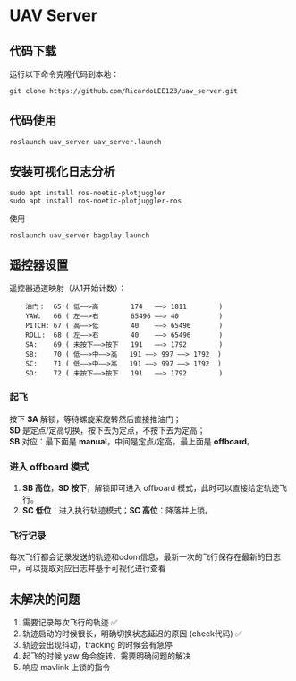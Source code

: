 # UAV Server

## 代码下载
运行以下命令克隆代码到本地：
```
git clone https://github.com/RicardoLEE123/uav_server.git
```

## 代码使用
```
roslaunch uav_server uav_server.launch
```

## 安装可视化日志分析

```
sudo apt install ros-noetic-plotjuggler
sudo apt install ros-noetic-plotjuggler-ros
```

使用
```
roslaunch uav_server bagplay.launch 
```

## 遥控器设置

遥控器通道映射（从1开始计数）：  
```
    油门：  65 ( 低——>高        174   ——> 1811        )
    YAW:   66 ( 左——>右        65496 ——> 40          )
    PITCH: 67 ( 高——>低        40    ——> 65496       )
    ROLL:  68 ( 左——>右        40    ——> 65496       )
    SA:    69 ( 未按下——>按下   191   ——> 1792        )
    SB:    70 ( 低——>中——>高   191 ——> 997 ——> 1792  )
    SC:    71 ( 低——>中——>高   191 ——> 997 ——> 1792  )
    SD:    72 ( 未按下——>按下   191   ——> 1792        )
```

### 起飞
按下 **SA** 解锁，等待螺旋桨旋转然后直接推油门；  
**SD** 是定点/定高切换，按下去为定点，不按下去为定高；  
**SB** 对应：最下面是 **manual**，中间是定点/定高，最上面是 **offboard**。

### 进入 offboard 模式
1. **SB 高位**，**SD 按下**，解锁即可进入 offboard 模式，此时可以直接给定轨迹飞行。  
2. **SC 低位**：进入执行轨迹模式；**SC 高位**：降落并上锁。

### 飞行记录
每次飞行都会记录发送的轨迹和odom信息，最新一次的飞行保存在最新的日志中，可以提取对应日志并基于可视化进行查看


## 未解决的问题
1. 需要记录每次飞行的轨迹 ✅  
2. 轨迹启动的时候很长，明确切换状态延迟的原因 (check代码) ✅  
3. 轨迹会出现抖动，tracking 的时候会有急停  
4. 起飞的时候 yaw 角会旋转，需要明确问题的解决  
5. 响应 mavlink 上锁的指令  


